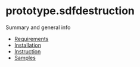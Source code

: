 # prototype.sdfdestruction
Summary and general info
* [Requirements](Documentation~/requirements.md)
* [Installation](Documentation~/installation.md)
* [Instruction](Documentation~/instruction.md)
* [Samples](Documentation~/sample.md)
